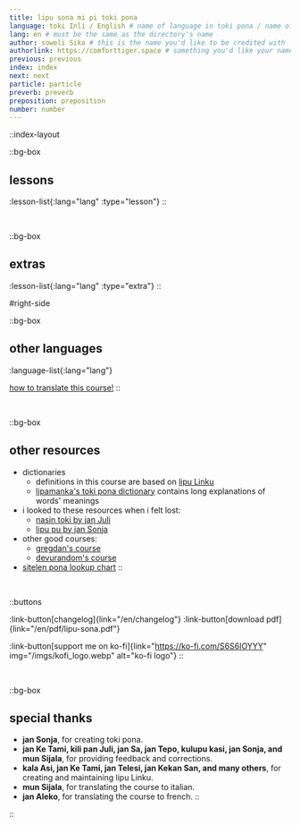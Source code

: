 ```yaml
---
title: lipu sona mi pi toki pona
language: toki Inli / English # name of language in toki pona / name of language in the language
lang: en # must be the same as the directory's name
author: soweli Sika # this is the name you'd like to be credited with
authorlink: https://comforttiger.space # something you'd like your name to link to
previous: previous
index: index
next: next
particle: particle
preverb: preverb
preposition: preposition
number: number
---
```


<!-- 
note for translators: feel free to change the file names! just make sure to keep the numbers at the start, so they show up in the right order. 
-->

::index-layout

  ::bg-box
  ## lessons
  <!-- this will automatically generate the list of lessons -->
  :lesson-list{:lang="lang" :type="lesson"}
  ::

  <br />
  
  ::bg-box
  ## extras
  :lesson-list{:lang="lang" :type="extra"}
  ::

#right-side

  ::bg-box
  ## other languages
  <!-- this will automatically generate the list of languages -->
  :language-list{:lang="lang"}

  <!-- you probably want to remove this link from your translation. -->
  [how to translate this course!](/en/translate) 
  ::

  <br />

  ::bg-box
  ## other resources

  - dictionaries
    - definitions in this course are based on [lipu Linku](https://linku.la/)
    - [lipamanka's toki pona dictionary](https://lipamanka.gay/essays/dictionary) contains long explanations of words' meanings
  - i looked to these resources when i felt lost:
    - [nasin toki by jan Juli](https://github.com/kilipan/nasin-toki)
    - [lipu pu by jan Sonja](https://tokipona.org/)
  - other good courses:
    - [gregdan's course](https://mun.la/toki-pona/)
    - [devurandom's course](https://lipu-sona.pona.la/)
  - [sitelen pona lookup chart](https://tokipona.org/sitelen_pona.html)
  ::

<br />

::buttons
  <!-- don't translate the changelog, just remove this link -->
  :link-button[changelog]{link="/en/changelog"}
  :link-button[download pdf]{link="/en/pdf/lipu-sona.pdf"} 
  <!-- feel free to replace this ko-fi link w/ a link to support you. or remove it. or keep it. up to u -->
  :link-button[support me on ko-fi]{link="https://ko-fi.com/S6S6IOYYY" img="/imgs/kofi_logo.webp" alt="ko-fi logo"}
::

<br />

  ::bg-box
  ## special thanks
  - **jan Sonja**, for creating toki pona. 
  - **jan Ke Tami, kili pan Juli, jan Sa, jan Tepo, kulupu kasi, jan Sonja, and mun Sijala**, for providing feedback and corrections.
  - **kala Asi, jan Ke Tami, jan Telesi, jan Kekan San, and many others**, for creating and maintaining lipu Linku.
  - **mun Sijala**, for translating the course to italian.
  - **jan Aleko**, for translating the course to french.
  ::

::